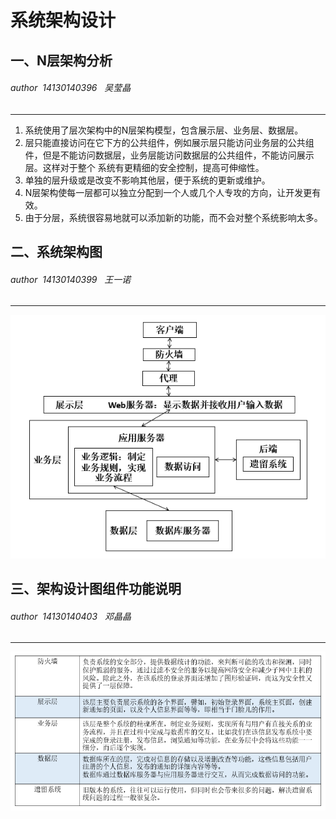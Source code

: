 # 系统架构设计
## 一、N层架构分析
###### author  14130140396   吴莹晶
-----
1. 系统使用了层次架构中的N层架构模型，包含展示层、业务层、数据层。
2. 层只能直接访问在它下方的公共组件，例如展示层只能访问业务层的公共组件，但是不能访问数据层，业务层能访问数据层的公共组件，不能访问展示层。这样对于整个 系统有更精细的安全控制，提高可伸缩性。
3. 单独的层升级或是改变不影响其他层，便于系统的更新或维护。
4. N层架构使每一层都可以独立分配到一个人或几个人专攻的方向，让开发更有效。
5. 由于分层，系统很容易地就可以添加新的功能，而不会对整个系统影响太多。



## 二、系统架构图
###### author  14130140399   王一诺
------
![image](https://github.com/djhw/web-curriculum--design/blob/master/picture.png)


## 三、架构设计图组件功能说明
###### author  14130140403   邓晶晶
-------
![image](https://github.com/djhw/web-curriculum--design/blob/master/chart.png)














